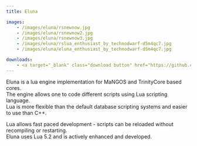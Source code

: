 ```yaml
---
title: Eluna

images:
    - /images/eluna/rsnewnow.jpg
    - /images/eluna/rsnewnow2.jpg
    - /images/eluna/rsnewnow3.jpg
    - /images/eluna/rslua_enthusiast_by_technodwarf-d5m4qc7.jpg
    - /images/eluna/eluna_enthusiast_by_technodwarf-d5m4qc7.jpg

downloads:
    - <a target="_blank" class="download button" href="https://github.com/ElunaLuaEngine/Eluna/blob/master/README.md" onClick="ga('send', 'event', 'Download', 'click', 'Eluna');">View installation</a>
---
```


Eluna is a lua engine implementation for MaNGOS and TrinityCore based cores.  
The engine allows one to code different scripts using Lua scripting language.  
Lua is more flexible than the default database scripting systems and easier to use than C++.  

Lua allows fast paced development - scripts can be reloaded without recompiling or restarting.  
Eluna uses Lua 5.2 and is actively enhanced and developed.  
